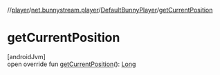 //[player](../../../index.md)/[net.bunnystream.player](../index.md)/[DefaultBunnyPlayer](index.md)/[getCurrentPosition](get-current-position.md)

# getCurrentPosition

[androidJvm]\
open override fun [getCurrentPosition](get-current-position.md)(): [Long](https://kotlinlang.org/api/latest/jvm/stdlib/kotlin/-long/index.html)

